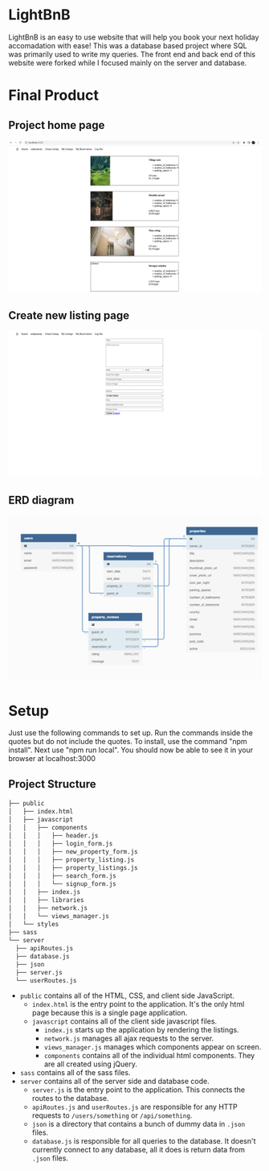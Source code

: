# LightBnB


LightBnB is an easy to use website that will help you book your next holiday accomadation with ease!
This was a database based project where SQL was primarily used to write my queries. The front end and back end of this website were forked while I focused mainly on the server and database. 

# Final Product
## Project home page
!["Project home page!"](https://github.com/aidanantony/LightBnB/blob/main/LightBnB_WebApp-master/public/javascript/components/Home-page.png)

## Create new listing page
!["Create new listing page!"](https://github.com/aidanantony/LightBnB/blob/main/LightBnB_WebApp-master/public/javascript/components/Create-new-listing.png)

## ERD diagram
!["ERD diagram!"](https://github.com/aidanantony/LightBnB/blob/main/LightBnB_WebApp-master/public/javascript/components/ERD-diagram.png)

# Setup
Just use the following commands to set up. Run the commands inside the quotes but do not include the quotes. To install, use the command "npm install". Next use "npm run local". You should now be able to see it in your browser at localhost:3000



## Project Structure

```
├── public
│   ├── index.html
│   ├── javascript
│   │   ├── components 
│   │   │   ├── header.js
│   │   │   ├── login_form.js
│   │   │   ├── new_property_form.js
│   │   │   ├── property_listing.js
│   │   │   ├── property_listings.js
│   │   │   ├── search_form.js
│   │   │   └── signup_form.js
│   │   ├── index.js
│   │   ├── libraries
│   │   ├── network.js
│   │   └── views_manager.js
│   └── styles
├── sass
└── server
  ├── apiRoutes.js
  ├── database.js
  ├── json
  ├── server.js
  └── userRoutes.js
```

* `public` contains all of the HTML, CSS, and client side JavaScript. 
  * `index.html` is the entry point to the application. It's the only html page because this is a single page application.
  * `javascript` contains all of the client side javascript files.
    * `index.js` starts up the application by rendering the listings.
    * `network.js` manages all ajax requests to the server.
    * `views_manager.js` manages which components appear on screen.
    * `components` contains all of the individual html components. They are all created using jQuery.
* `sass` contains all of the sass files. 
* `server` contains all of the server side and database code.
  * `server.js` is the entry point to the application. This connects the routes to the database.
  * `apiRoutes.js` and `userRoutes.js` are responsible for any HTTP requests to `/users/something` or `/api/something`. 
  * `json` is a directory that contains a bunch of dummy data in `.json` files.
  * `database.js` is responsible for all queries to the database. It doesn't currently connect to any database, all it does is return data from `.json` files.